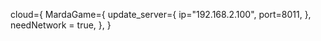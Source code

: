 cloud={
  MardaGame={
    update_server={
      ip="192.168.2.100",
      port=8011,
    },
    needNetwork = true,
  },
}
